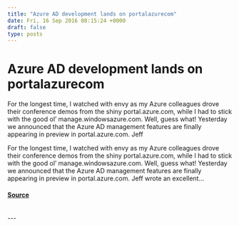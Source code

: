 ```yaml
---
title: "Azure AD development lands on portalazurecom"
date: Fri, 16 Sep 2016 08:15:24 +0000
draft: false
type: posts
---
```

# Azure AD development lands on portalazurecom





For the longest time, I watched with envy as my Azure colleagues drove their conference demos from the shiny portal.azure.com, while I had to stick with the good ol’ manage.windowsazure.com. Well, guess what! Yesterday we announced that the Azure AD management features are finally appearing in preview in portal.azure.com. Jeff

For the longest time, I watched with envy as my Azure colleagues drove their conference demos from the shiny portal.azure.com, while I had to stick with the good ol’ manage.windowsazure.com. Well, guess what! Yesterday we announced that the Azure AD management features are finally appearing in preview in portal.azure.com. Jeff wrote an excellent...

#### [Source](https://www.cloudidentity.com/blog/2016/09/16/azure-ad-development-lands-on-portal-azure-com/)

<br/>
---
